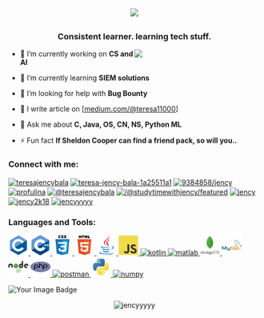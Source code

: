 <h1 align="center">
    <img src="https://readme-typing-svg.herokuapp.com/?font=Ebrima&pause=500&size=35&center=true&vCenter=true&width=500&height=70&duration=4000&lines=Hii;++I'm+Teresa;" />
</h1>
<h3 align="center">Consistent learner. learning tech stuff.</h3>


<img align="right" width="50%" height="auto" src="https://tenor.com/view/coding-girl-gif-2332171326726785246.gif" height="100px"/>

- 🔭 I’m currently working on **CS and AI**

- 🌱 I’m currently learning **SIEM solutions**

- 🤝 I’m looking for help with **Bug Bounty**

- 📝 I write article on [[medium.com/@teresa11000](https://medium.com/@teresa11000)]

- 💬 Ask me about **C, Java, OS, CN, NS, Python ML**

- ⚡ Fun fact **If Sheldon Cooper can find a friend pack, so will you..**

<h3 align="left">Connect with me:</h3>
<p align="left">
<a href="https://twitter.com/teresajencybala" target="blank"><img align="center" src="https://raw.githubusercontent.com/rahuldkjain/github-profile-readme-generator/master/src/images/icons/Social/twitter.svg" alt="teresajencybala" height="30" width="40" /></a>
<a href="https://linkedin.com/in/teresa-jency-bala-1a25511a1" target="blank"><img align="center" src="https://raw.githubusercontent.com/rahuldkjain/github-profile-readme-generator/master/src/images/icons/Social/linked-in-alt.svg" alt="teresa-jency-bala-1a25511a1" height="30" width="40" /></a>
<a href="https://stackoverflow.com/users/9384858/jency" target="blank"><img align="center" src="https://raw.githubusercontent.com/rahuldkjain/github-profile-readme-generator/master/src/images/icons/Social/stack-overflow.svg" alt="9384858/jency" height="30" width="40" /></a>
<a href="https://kaggle.com/profulina" target="blank"><img align="center" src="https://raw.githubusercontent.com/rahuldkjain/github-profile-readme-generator/master/src/images/icons/Social/kaggle.svg" alt="profulina" height="30" width="40" /></a>
<a href="https://medium.com/@teresa11000" target="blank"><img align="center" src="https://raw.githubusercontent.com/rahuldkjain/github-profile-readme-generator/master/src/images/icons/Social/medium.svg" alt="@teresajencybala" height="30" width="40" /></a>
<a href="https://www.youtube.com/@studytimewithjency/featured" target="blank"><img align="center" src="https://raw.githubusercontent.com/rahuldkjain/github-profile-readme-generator/master/src/images/icons/Social/youtube.svg" alt="/@studytimewithjency/featured" height="30" width="40" /></a>
<a href="https://codeforces.com/profile/jency" target="blank"><img align="center" src="https://raw.githubusercontent.com/rahuldkjain/github-profile-readme-generator/master/src/images/icons/Social/codeforces.svg" alt="jency" height="30" width="40" /></a>
<a href="https://auth.geeksforgeeks.org/user/jency2k18" target="blank"><img align="center" src="https://raw.githubusercontent.com/rahuldkjain/github-profile-readme-generator/master/src/images/icons/Social/geeks-for-geeks.svg" alt="jency2k18" height="30" width="40" /></a>
<a href="https://www.duolingo.com/profile/jencyyyyy" target="blank"><img align="center" src="https://design.duolingo.com/440d6f2cb52210cdf534.svg" alt="jencyyyyy" height="30" width="40" /></a>    
</p>

<h3 align="left">Languages and Tools:</h3>
<p align="left"> <a href="https://www.cprogramming.com/" target="_blank" rel="noreferrer"> <img src="https://raw.githubusercontent.com/devicons/devicon/master/icons/c/c-original.svg" alt="c" width="40" height="40"/> </a> <a href="https://www.w3schools.com/cpp/" target="_blank" rel="noreferrer"> <img src="https://raw.githubusercontent.com/devicons/devicon/master/icons/cplusplus/cplusplus-original.svg" alt="cplusplus" width="40" height="40"/> </a> <a href="https://www.w3schools.com/css/" target="_blank" rel="noreferrer"> <img src="https://raw.githubusercontent.com/devicons/devicon/master/icons/css3/css3-original-wordmark.svg" alt="css3" width="40" height="40"/> </a> <a href="https://www.w3.org/html/" target="_blank" rel="noreferrer"> <img src="https://raw.githubusercontent.com/devicons/devicon/master/icons/html5/html5-original-wordmark.svg" alt="html5" width="40" height="40"/> </a> <a href="https://www.java.com" target="_blank" rel="noreferrer"> <img src="https://raw.githubusercontent.com/devicons/devicon/master/icons/java/java-original.svg" alt="java" width="40" height="40"/> </a> <a href="https://developer.mozilla.org/en-US/docs/Web/JavaScript" target="_blank" rel="noreferrer"> <img src="https://raw.githubusercontent.com/devicons/devicon/master/icons/javascript/javascript-original.svg" alt="javascript" width="40" height="40"/> </a> <a href="https://kotlinlang.org" target="_blank" rel="noreferrer"> <img src="https://www.vectorlogo.zone/logos/kotlinlang/kotlinlang-icon.svg" alt="kotlin" width="40" height="40"/> </a> <a href="https://www.mathworks.com/" target="_blank" rel="noreferrer"> <img src="https://upload.wikimedia.org/wikipedia/commons/2/21/Matlab_Logo.png" alt="matlab" width="40" height="40"/> </a> <a href="https://www.mongodb.com/" target="_blank" rel="noreferrer"> <img src="https://raw.githubusercontent.com/devicons/devicon/master/icons/mongodb/mongodb-original-wordmark.svg" alt="mongodb" width="40" height="40"/> </a> <a href="https://www.mysql.com/" target="_blank" rel="noreferrer"> <img src="https://raw.githubusercontent.com/devicons/devicon/master/icons/mysql/mysql-original-wordmark.svg" alt="mysql" width="40" height="40"/> </a> <a href="https://nodejs.org" target="_blank" rel="noreferrer"> <img src="https://raw.githubusercontent.com/devicons/devicon/master/icons/nodejs/nodejs-original-wordmark.svg" alt="nodejs" width="40" height="40"/> </a> <a href="https://www.php.net" target="_blank" rel="noreferrer"> <img src="https://raw.githubusercontent.com/devicons/devicon/master/icons/php/php-original.svg" alt="php" width="40" height="40"/> </a> <a href="https://postman.com" target="_blank" rel="noreferrer"> <img src="https://www.vectorlogo.zone/logos/getpostman/getpostman-icon.svg" alt="postman" width="40" height="40"/> </a> <a href="https://www.python.org" target="_blank" rel="noreferrer"> <img src="https://raw.githubusercontent.com/devicons/devicon/master/icons/python/python-original.svg" alt="python" width="40" height="40"/> </a>  <a href="#" target="_blank" rel="noreferrer"> <img src="https://www.pythontutorial.net/wp-content/uploads/2022/08/numpy-tutorial.svg" alt="numpy" width="40" height="40"/> </a> </p>
<img src="https://tryhackme-badges.s3.amazonaws.com/jencyyy.png" alt="Your Image Badge" />

<p align="center"> <img src="https://komarev.com/ghpvc/?username=jencyyyyy&label=Profile%20Views&color=0e75b6&style=flat" alt="jencyyyyy" height=30 /> </p>


